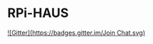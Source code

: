 # RPi-HAUS
[![Gitter](https://badges.gitter.im/Join Chat.svg)](https://gitter.im/caseymacphee/RPi-HAUS?utm_source=badge&utm_medium=badge&utm_campaign=pr-badge&utm_content=badge)